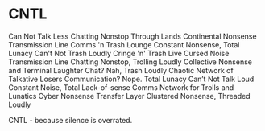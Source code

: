 # CNTL
Can Not Talk Less
Chatting Nonstop Through Lands
Continental Nonsense Transmission Line
Comms 'n Trash Lounge
Constant Nonsense, Total Lunacy
Can't Not Trash Loudly
Cringe 'n' Trash Live
Cursed Noise Transmission Line
Chatting Nonstop, Trolling Loudly
Collective Nonsense and Terminal Laughter
Chat? Nah, Trash Loudly
Chaotic Network of Talkative Losers
Communication? Nope. Total Lunacy
Can’t Not Talk Loud
Constant Noise, Total Lack-of-sense
Comms Network for Trolls and Lunatics
Cyber Nonsense Transfer Layer
Clustered Nonsense, Threaded Loudly

CNTL - because silence is overrated.
